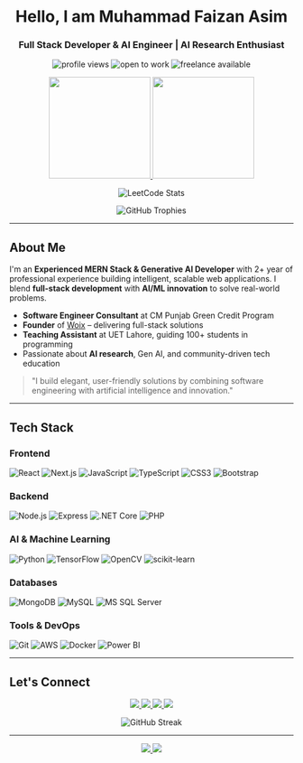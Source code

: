 <h1 align="center"> Hello, I am Muhammad Faizan Asim</h1>
<h3 align="center">Full Stack Developer & AI Engineer | AI Research Enthusiast</h3>

<p align="center">
  <img src="https://komarev.com/ghpvc/?username=Mr-Faizan-Asim&label=Profile%20views&color=0e75b6&style=flat-square" alt="profile views" />
  <img src="https://img.shields.io/badge/-Open%20to%20Work-success?style=flat-square&logo=workable&logoColor=white" alt="open to work" />
  <img src="https://img.shields.io/badge/Available%20for-Freelance-blue?style=flat-square&logo=Upwork" alt="freelance available" />
</p>

<!-- GitHub Stats -->
<p align="center">
  <a href="https://github.com/anuraghazra/github-readme-stats">
    <img height="180" src="https://github-readme-stats.vercel.app/api?username=Mr-Faizan-Asim&show_icons=true&theme=radical&count_private=true&include_all_commits=true&hide_rank=true" />
    <img height="180" src="https://github-readme-stats.vercel.app/api/top-langs/?username=Mr-Faizan-Asim&layout=compact&theme=radical" />
  </a>
</p>

<!-- LeetCode & GitHub Trophies -->
<p align="center">
  <img src="https://leetcard.jacoblin.cool/mFaizanAsim?theme=dark&font=Inter&ext=horizontal" alt="LeetCode Stats" />
</p>

<p align="center">
  <img src="https://github-profile-trophy.vercel.app/?username=Mr-Faizan-Asim&theme=onedark&row=1&column=7" alt="GitHub Trophies" />
</p>

---

##  About Me

I'm an **Experienced MERN Stack & Generative AI Developer** with 2+ year of professional experience building intelligent, scalable web applications. I blend **full-stack development** with **AI/ML innovation** to solve real-world problems.

- **Software Engineer Consultant** at CM Punjab Green Credit Program
- **Founder** of [Woix](https://woix.vercel.app/) – delivering full-stack solutions
- **Teaching Assistant** at UET Lahore, guiding 100+ students in programming
- Passionate about **AI research**, Gen AI, and community-driven tech education

> "I build elegant, user-friendly solutions by combining software engineering with artificial intelligence and innovation."

---

##  Tech Stack

### Frontend
![React](https://img.shields.io/badge/React-61DAFB?style=for-the-badge&logo=react&logoColor=black)
![Next.js](https://img.shields.io/badge/Next.js-000000?style=for-the-badge&logo=next.js&logoColor=white)
![JavaScript](https://img.shields.io/badge/JavaScript-F7DF1E?style=for-the-badge&logo=javascript&logoColor=black)
![TypeScript](https://img.shields.io/badge/TypeScript-007ACC?style=for-the-badge&logo=typescript&logoColor=white)
![CSS3](https://img.shields.io/badge/CSS3-1572B6?style=for-the-badge&logo=css3&logoColor=white)
![Bootstrap](https://img.shields.io/badge/Bootstrap-7952B3?style=for-the-badge&logo=bootstrap&logoColor=white)

### Backend
![Node.js](https://img.shields.io/badge/Node.js-339933?style=for-the-badge&logo=node.js&logoColor=white)
![Express](https://img.shields.io/badge/Express-000000?style=for-the-badge&logo=express&logoColor=white)
![.NET Core](https://img.shields.io/badge/.NET_Core-512BD4?style=for-the-badge&logo=.net&logoColor=white)
![PHP](https://img.shields.io/badge/PHP-777BB4?style=for-the-badge&logo=php&logoColor=white)

### AI & Machine Learning
![Python](https://img.shields.io/badge/Python-3776AB?style=for-the-badge&logo=python&logoColor=white)
![TensorFlow](https://img.shields.io/badge/TensorFlow-FF6F00?style=for-the-badge&logo=tensorflow&logoColor=white)
![OpenCV](https://img.shields.io/badge/OpenCV-27348B?style=for-the-badge&logo=opencv&logoColor=white)
![scikit-learn](https://img.shields.io/badge/scikit--learn-F7931E?style=for-the-badge&logo=scikit-learn&logoColor=white)

### Databases
![MongoDB](https://img.shields.io/badge/MongoDB-47A248?style=for-the-badge&logo=mongodb&logoColor=white)
![MySQL](https://img.shields.io/badge/MySQL-4479A1?style=for-the-badge&logo=mysql&logoColor=white)
![MS SQL Server](https://img.shields.io/badge/MS_SQL_Server-CC2927?style=for-the-badge&logo=microsoft-sql-server&logoColor=white)

### Tools & DevOps
![Git](https://img.shields.io/badge/Git-F05032?style=for-the-badge&logo=git&logoColor=white)
![AWS](https://img.shields.io/badge/AWS-232F3E?style=for-the-badge&logo=amazon-aws&logoColor=white)
![Docker](https://img.shields.io/badge/Docker-2496ED?style=for-the-badge&logo=docker&logoColor=white)
![Power BI](https://img.shields.io/badge/Power_BI-F2C811?style=for-the-badge&logo=power-bi&logoColor=black)

---


##  Let's Connect

<p align="center">
  <a href="https://www.linkedin.com/in/muhammad-faizan-asim/" target="_blank">
    <img src="https://img.shields.io/badge/LinkedIn-0A66C2?style=for-the-badge&logo=linkedin&logoColor=white" />
  </a>
  <a href="mailto:mr.faizan.asim@gmail.com">
    <img src="https://img.shields.io/badge/Gmail-EA4335?style=for-the-badge&logo=gmail&logoColor=white" />
  </a>
  <a href="https://leetcode.com/user9203rb/">
    <img src="https://img.shields.io/badge/LeetCode-FFA116?style=for-the-badge&logo=LeetCode&logoColor=black" />
  </a>
  <a href="https://linktr.ee/muhammad_faizan_asim">
    <img src="https://img.shields.io/badge/Linktree-06D6A0?style=for-the-badge&logo=linktree&logoColor=white" />
  </a>
</p>

<p align="center">
  <img src="https://github-readme-streak-stats.herokuapp.com/?user=mr-faizan-asim&theme=radical" alt="GitHub Streak" />
</p>

---

<p align="center">
  <a href="https://muhammad-faizan-asim.vercel.app/">
    <img src="https://img.shields.io/badge/Portfolio-000000?style=for-the-badge&logo=vercel&logoColor=white" />
  </a>
  <a href="https://github.com/Mr-Faizan-Asim">
    <img src="https://img.shields.io/badge/GitHub_Profile-181717?style=for-the-badge&logo=github&logoColor=white" />
  </a>
</p>


